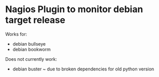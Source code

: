 # Nagios Plugin to monitor debian target release

Works for:

* debian bullseye
* debian bookworm

Does not currently work:

* debian buster ~ due to broken dependencies for old python version
